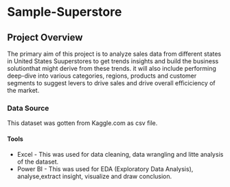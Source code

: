 # Sample-Superstore
## Project Overview
The primary aim of this project is to analyze sales data from different states in United States Suuperstores to get trends insights and build the business solutionthat might derive from these trends. it will also include performing deep-dive into various categories, regions, products and customer segments to suggest levers to drive sales and drive overall efficiciency of the market.
### Data Source
This dataset was gotten from Kaggle.com as csv file.
#### Tools
- Excel - This was used for data cleaning, data wrangling and litte analysis of the dataset.
- Power BI - This was used for EDA (Exploratory Data Analysis), analyse,extract insight, visualize and draw conclusion.
  ###
